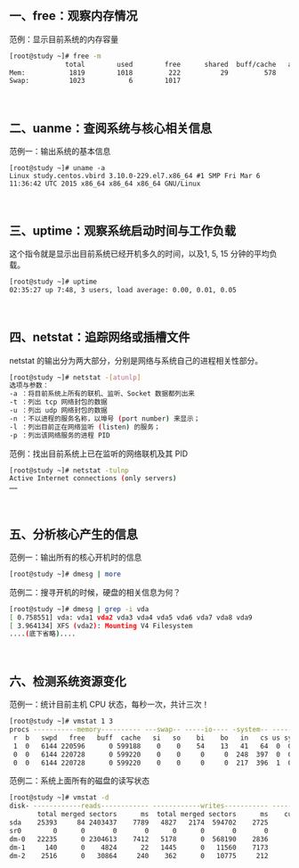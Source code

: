 ## 一、free：观察内存情况

范例：显示目前系统的内存容量

```bash
[root@study ~]# free -m
              total        used        free      shared  buff/cache   available
Mem:           1819        1018         222          29         578         619
Swap:          1023           6        1017
```

<br/>

## 二、uanme：查阅系统与核心相关信息

范例一：输出系统的基本信息

```
[root@study ~]# uname -a 
Linux study.centos.vbird 3.10.0-229.el7.x86_64 #1 SMP Fri Mar 6 11:36:42 UTC 2015 x86_64 x86_64 x86_64 GNU/Linux
```

<br/>

## 三、uptime：观察系统启动时间与工作负载

这个指令就是显示出目前系统已经开机多久的时间，以及1, 5, 15 分钟的平均负载。

```bash
[root@study ~]# uptime
02:35:27 up 7:48, 3 users, load average: 0.00, 0.01, 0.05
```

<br/>

## 四、netstat：追踪网络或插槽文件

netstat 的输出分为两大部分，分别是网络与系统自己的进程相关性部分。

```bash
[root@study ~]# netstat -[atunlp] 
选项与参数： 
-a ：将目前系统上所有的联机、监听、Socket 数据都列出来 
-t ：列出 tcp 网络封包的数据 
-u ：列出 udp 网络封包的数据 
-n ：不以进程的服务名称，以埠号 (port number) 来显示； 
-l ：列出目前正在网络监听 (listen) 的服务； 
-p ：列出该网络服务的进程 PID
```

范例：找出目前系统上已在监听的网络联机及其 PID 

```bash
[root@study ~]# netstat -tulnp 
Active Internet connections (only servers)
……
```

<br/>

## 五、分析核心产生的信息

范例一：输出所有的核心开机时的信息 

```bash
[root@study ~]# dmesg | more
```

范例二：搜寻开机的时候，硬盘的相关信息为何？ 

```bash
[root@study ~]# dmesg | grep -i vda
[ 0.758551] vda: vda1 vda2 vda3 vda4 vda5 vda6 vda7 vda8 vda9 
[ 3.964134] XFS (vda2): Mounting V4 Filesystem 
....(底下省略)....
```

<br/>

## 六、检测系统资源变化

范例一：统计目前主机 CPU 状态，每秒一次，共计三次！ 

```bash
[root@study ~]# vmstat 1 3
procs -----------memory---------- ---swap-- -----io---- -system-- ------cpu-----
 r  b   swpd   free   buff  cache   si   so    bi    bo   in   cs us sy id wa st
 1  0   6144 220596      0 599188    0    0    54    13   41   64  0  0 100  0  0
 0  0   6144 220728      0 599220    0    0     0     0  248  397  0  0 100  0  0
 0  0   6144 220728      0 599220    0    0     0     0  217  396  1  0 100  0  0
```

范例二：系统上面所有的磁盘的读写状态 

```bash
[root@study ~]# vmstat -d
disk- ------------reads------------ ------------writes----------- -----IO------
       total merged sectors      ms  total merged sectors      ms    cur    sec
sda    25393     84 2403437    7789   4827   2174  594702    2725      0      4
sr0        0      0       0       0      0      0       0       0      0      0
dm-0   22235      0 2304613    7412   5178      0  568190    2836      0      4
dm-1     140      0    4824      22   1445      0   11560    7173      0      0
dm-2    2516      0   30864     240    362      0   10775     212      0      0
```


